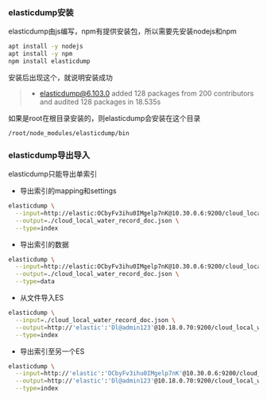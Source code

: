 

### elasticdump安装

elasticdump由js编写，npm有提供安装包，所以需要先安装nodejs和npm

```sh
apt install -y nodejs
apt install -y npm
npm install elasticdump
```



安装后出现这个，就说明安装成功

> + elasticdump@6.103.0
> added 128 packages from 200 contributors and audited 128 packages in 18.535s



如果是root在根目录安装的，则elasticdump会安装在这个目录

```sh
/root/node_modules/elasticdump/bin
```



### elasticdump导出导入

elasticdump只能导出单索引



- 导出索引的mapping和settings

```sh
elasticdump \
  --input=http://elastic:OCbyFv3ihu0IMgelp7nK@10.30.0.6:9200/cloud_local_water_record_doc \
  --output=./cloud_local_water_record_doc.json \
  --type=index
```



- 导出索引的数据

```sh
elasticdump \
  --input=http://elastic:OCbyFv3ihu0IMgelp7nK@10.30.0.6:9200/cloud_local_water_record_doc \
  --output=./cloud_local_water_record_doc.json \
  --type=data
```



- 从文件导入ES

```sh
elasticdump \
  --input=./cloud_local_water_record_doc.json \
  --output=http://'elastic':'Dl@admin123'@10.18.0.70:9200/cloud_local_water_record_doc \
  --type=index
```



- 导出索引至另一个ES

```sh
elasticdump \
  --input=http://'elastic':'OCbyFv3ihu0IMgelp7nK'@10.30.0.6:9200/cloud_local_water_record_doc \
  --output=http://'elastic':'Dl@admin123'@10.18.0.70:9200/cloud_local_water_record_doc \
  --type=index
```



